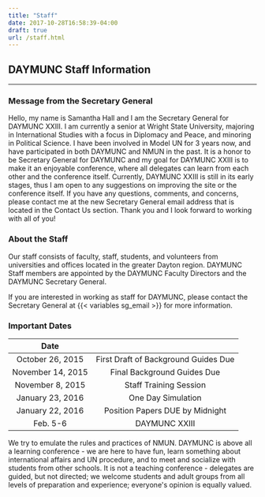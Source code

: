 ```yaml
---
title: "Staff"
date: 2017-10-28T16:58:39-04:00
draft: true
url: /staff.html
---
```


## DAYMUNC Staff Information
---

### Message from the Secretary General
Hello, my name is Samantha Hall and I am the Secretary General for DAYMUNC XXIII.
I am currently a senior at Wright State University, majoring in International Studies with a focus in Diplomacy and Peace, and minoring in Political Science.
I have been involved in Model UN for 3 years now, and have participated in both DAYMUNC and NMUN in the past.
It is a honor to be Secretary General for DAYMUNC and my goal for DAYMUNC XXIII is to make it an enjoyable conference, where all delegates can learn from each other and the conference itself.
Currently, DAYMUNC XXIII is still in its early stages, thus I am open to any suggestions on improving the site or the conference itself.
If you have any questions, comments, and concerns, please contact me at the new Secretary General email address that is located in the Contact Us section. Thank you and I look forward to working with all of you!

### About the Staff
Our staff consists of faculty, staff, students, and volunteers from universities and offices located in the greater Dayton region.
DAYMUNC Staff members are appointed by the DAYMUNC Faculty Directors and the DAYMUNC Secretary General.

If you are interested in working as staff for DAYMUNC, please contact the Secretary General at {{< variables sg_email >}} for more information.

### Important Dates

| Date        |            |
|:------------:|:-------------:|
| October 26, 2015	| First Draft of Background Guides Due |
| November 14, 2015	| Final Background Guides Due |
| November 8, 2015	| Staff Training Session |
| January 23, 2016	| One Day Simulation |
| January 22, 2016	| Position Papers DUE by Midnight |
| Feb. 5-6	| DAYMUNC XXIII |


We try to emulate the rules and practices of NMUN.
DAYMUNC is above all a learning conference - we are here to have fun, learn something about international affairs and UN procedure, and to meet and socialize with students from other schools.
It is not a teaching conference - delegates are guided, but not directed; we welcome students and adult groups from all levels of preparation and experience; everyone's opinion is equally valued.

